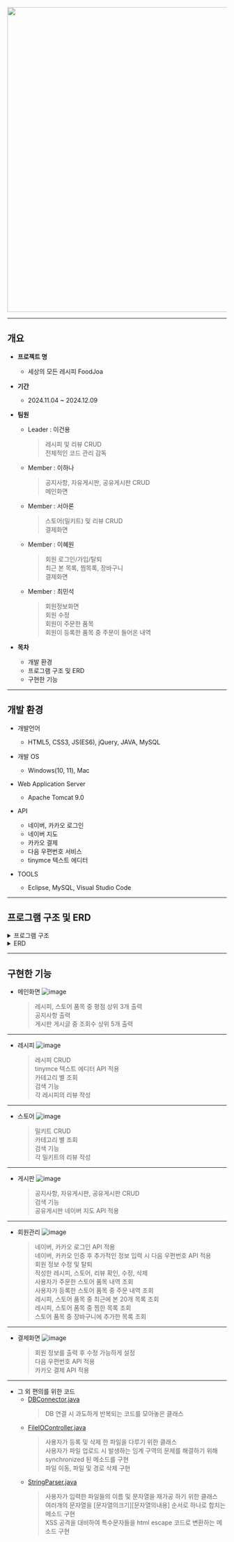 <img src="https://github.com/user-attachments/assets/52261490-9e82-48f3-8da4-a958731f041f" width="700px"/>

***

## 개요

* **프로젝트 명**
  - 세상의 모든 레시피 FoodJoa
    
* **기간**
  - 2024.11.04 ~ 2024.12.09

* **팀원**
  - Leader : 이건용
      > 레시피 및 리뷰 CRUD  
      > 전체적인 코드 관리 감독
  - Member : 이하나
      > 공지사항, 자유게시판, 공유게시판 CRUD  
      > 메인화면
  - Member : 서아론
      > 스토어(밀키트) 및 리뷰 CRUD  
      > 결제화면
  - Member : 이혜원
      > 회원 로그인/가입/탈퇴  
      > 최근 본 목록, 찜목록, 장바구니  
      > 결제화면
  - Member : 최민석
      > 회원정보화면  
      > 회원 수정  
      > 회원이 주문한 품목  
      > 회원이 등록한 품목 중 주문이 들어온 내역

* **목차**
  - 개발 환경
  - 프로그램 구조 및 ERD
  - 구현한 기능

***

## 개발 환경

* 개발언어
  - HTML5, CSS3, JS(ES6), jQuery, JAVA, MySQL
  
* 개발 OS
  - Windows(10, 11), Mac

* Web Application Server
  - Apache Tomcat 9.0

* API
  - 네이버, 카카오 로그인
  - 네이버 지도
  - 카카오 결제
  - 다음 우편번호 서비스
  - tinymce 텍스트 에디터

* TOOLS
  - Eclipse, MySQL, Visual Studio Code

***
 
## 프로그램 구조 및 ERD

<details>
<summary>프로그램 구조</summary>
<div markdown="1" style="padding-left: 15px;">
<img src="https://github.com/user-attachments/assets/2d8980bb-4cc7-4c53-a1e0-5d5f0b18af60" width="800px"/>
</div>
</details>

<details>
<summary>ERD</summary>
<div markdown="1" style="padding-left: 15px;">
<img src="https://github.com/user-attachments/assets/10a3ae15-24a7-409f-b4d6-090d545eb073" width="800px"/>
</div>
</details>

***

## 구현한 기능

* 메인화면
![image](https://github.com/user-attachments/assets/388cca2c-c8e5-4d96-bdb6-e488a029175c)
  > 레시피, 스토어 품목 중 평점 상위 3개 출력  
  > 공지사항 출력  
  > 게시판 게시글 중 조회수 상위 5개 출력
---

* 레시피
![image](https://github.com/user-attachments/assets/22294854-fad1-42cd-bb55-d371f0f2c92b)
  > 레시피 CRUD  
  > tinymce 텍스트 에디터 API 적용  
  > 카테고리 별 조회  
  > 검색 기능  
  > 각 레시피의 리뷰 작성

---
    
* 스토어
![image](https://github.com/user-attachments/assets/716242a5-d8ea-440d-bc58-42696ecf159b)
  > 밀키트 CRUD  
  > 카테고리 별 조회  
  > 검색 기능  
  > 각 밀키트의 리뷰 작성

---

* 게시판
![image](https://github.com/user-attachments/assets/98700e8b-c962-4f2e-b0ca-61ccc0a0188a)
  > 공지사항, 자유게시판, 공유게시판 CRUD  
  > 검색 기능  
  > 공유게시판 네이버 지도 API 적용

---

* 회원관리
![image](https://github.com/user-attachments/assets/23ba5f94-33ef-4684-b894-545fbf8231f6)
  > 네이버, 카카오 로그인 API 적용  
  > 네이버, 카카오 인증 후 추가적인 정보 입력 시 다음 우편번호 API 적용  
  > 회원 정보 수정 및 탈퇴  
  > 작성한 레시피, 스토어, 리뷰 확인, 수정, 삭제  
  > 사용자가 주문한 스토어 품목 내역 조회  
  > 사용자가 등록한 스토어 품목 중 주문 내역 조회  
  > 레시피, 스토어 품목 중 최근에 본 20개 목록 조회  
  > 레시피, 스토어 품목 중 찜한 목록 조회  
  > 스토어 품목 중 장바구니에 추가한 목록 조회

---

* 결제화면
![image](https://github.com/user-attachments/assets/2502f19c-9795-43d2-8302-506efb86ebfb)
  > 회원 정보를 출력 후 수정 가능하게 설정  
  > 다음 우편번호 API 적용  
  > 카카오 결제 API 적용  
 
---

* 그 외 편의를 위한 코드
  - [DBConnector.java](https://github.com/euneick/FoodJoa/blob/main/src/Common/DBConnector.java)
    > DB 연결 시 과도하게 반복되는 코드를 모아놓은 클래스
  - [FileIOController.java](https://github.com/euneick/FoodJoa/blob/main/src/Common/FileIOController.java)
    > 사용자가 등록 및 삭제 한 파일을 다루기 위한 클래스  
    > 사용자가 파일 업로드 시 발생하는 임계 구역의 문제를 해결하기 위해 synchronized 된 메소드를 구현  
    > 파일 이동, 파일 및 경로 삭제 구현
  - [StringParser.java](https://github.com/euneick/FoodJoa/blob/main/src/Common/StringParser.java)
    > 사용자가 입력한 파일들의 이름 및 문자열을 재가공 하기 위한 클래스  
    > 여러개의 문자열을 [문자열의크기][문자열의내용] 순서로 하나로 합치는 메소드 구현  
    > XSS 공격을 대비하여 특수문자들을 html escape 코드로 변환하는 메소드 구현
